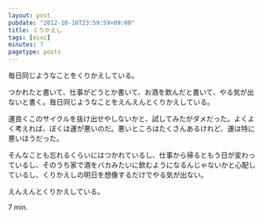 ```yaml
---
layout: post
pubdate: "2012-10-16T23:59:59+09:00"
title: くりかえし
tags: [misc]
minutes: 7
pagetype: posts
---
```

毎日同じようなことをくりかえしている。

つかれたと書いて、仕事がどうとか書いて、お酒を飲んだと書いて、やる気が出ないと書く。毎日同じようなことをえんえんとくりかえしている。

運良くこのサイクルを抜け出せやしないかと、試してみたがダメだった。よくよく考えれば、ぼくは運が悪いのだ。悪いところはたくさんあるけれど、運は特に悪いほうだった。

そんなことも忘れるくらいにはつかれているし、仕事から帰るともう日が変わっているし、そのうち家で酒をバカみたいに飲むようになるんじゃないかと心配しているし、くりかえしの明日を想像するだけでやる気が出ない。

えんえんとくりかえしている。

7 min.
